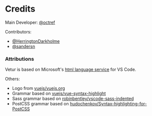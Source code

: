 # Credits

Main Developer: [@octref](https://github.com/octref)

Contributors:
- [@HerringtonDarkholme](https://github.com/HerringtonDarkholme)
- [@sandersn](https://github.com/sandersn)

### Attributions

Vetur is based on Microsoft's [html language service](https://github.com/Microsoft/vscode/tree/master/extensions/html) for VS Code.

Others:
- Logo from [vuejs/vuejs.org](https://github.com/vuejs/vuejs.org)
- Grammar based on [vuejs/vue-syntax-highlight](https://github.com/vuejs/vue-syntax-highlight)
- Sass grammar based on [robinbentley/vscode-sass-indented](https://github.com/robinbentley/vscode-sass-indented)
- PostCSS grammar based on [hudochenkov/Syntax-highlighting-for-PostCSS](https://github.com/hudochenkov/Syntax-highlighting-for-PostCSS)
